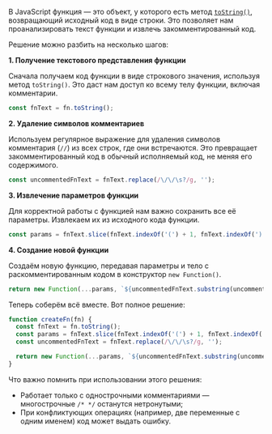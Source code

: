 В JavaScript функция — это объект, у которого есть метод [`toString()`](/js/object-tostring/), возвращающий исходный код в виде строки. Это позволяет нам проанализировать текст функции и извлечь закомментированный код.

Решение можно разбить на несколько шагов:

**1. Получение текстового представления функции**

Сначала получаем код функции в виде строкового значения, используя метод `toString()`. Это даст нам доступ ко всему телу функции, включая комментарии.

```js
const fnText = fn.toString();
```

**2. Удаление символов комментариев**

Используем регулярное выражение для удаления символов комментария (`//`) из всех строк, где они встречаются. Это превращает закомментированный код в обычный исполняемый код, не меняя его содержимого.

```js
const uncommentedFnText = fnText.replace(/\/\/\s?/g, '');
```

**3. Извлечение параметров функции**

Для корректной работы с функцией нам важно сохранить все её параметры. Извлекаем их из исходного кода функции.

```js
const params = fnText.slice(fnText.indexOf('(') + 1, fnText.indexOf(')')).split(',').map(p => p.trim());
```

**4. Создание новой функции**

Создаём новую функцию, передавая параметры и тело с раскомментированным кодом в конструктор `new Function()`.

```js
return new Function(...params, `${uncommentedFnText.substring(uncommentedFnText.indexOf('{'))}`);
```

Теперь соберём всё вместе. Вот полное решение:

```js
function createFn(fn) {
  const fnText = fn.toString();
  const params = fnText.slice(fnText.indexOf('(') + 1, fnText.indexOf(')')).split(',').map(p => p.trim());
  const uncommentedFnText = fnText.replace(/\/\/\s?/g, '');

  return new Function(...params, `${uncommentedFnText.substring(uncommentedFnText.indexOf('{'))}`);
}
```

Что важно помнить при использовании этого решения:

- Работает только с однострочными комментариями — многострочные `/* */` останутся нетронутыми;
- При конфликтующих операциях (например, две переменные с одним именем) код может выдать ошибку.
